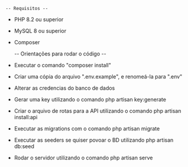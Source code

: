     -- Requisitos --
- PHP 8.2 ou superior
- MySQL 8 ou superior
- Composer


    -- Orientações para rodar o código --
- Executar o comando "composer install"
- Criar uma cópia do arquivo ".env.example", e renomeá-la para ".env"
- Alterar as credencias do banco de dados
- Gerar uma key utilizando o comando 
    php artisan key:generate
- Criar o arquivo de rotas para a API utilizando o comando
    php artisan install:api
- Executar as migrations com o comando
    php artisan migrate
- Executar as seeders se quiser povoar o BD utilizando
    php artisan db:seed
- Rodar o servidor utilizando o comando
    php artisan serve